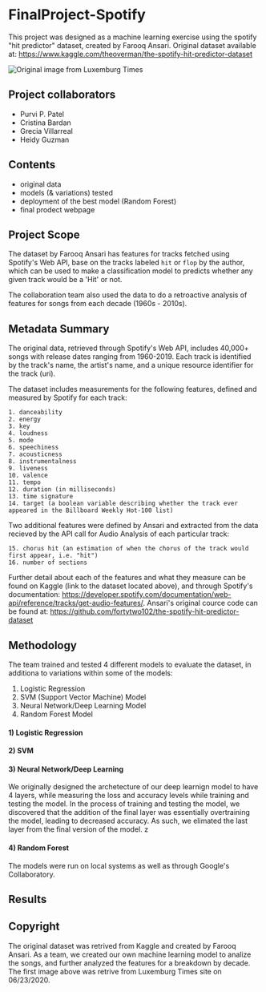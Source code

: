 # FinalProject-Spotify
This project was designed as a machine learning exercise using the spotify "hit predictor" dataset, created by Farooq Ansari.
Original dataset available at: https://www.kaggle.com/theoverman/the-spotify-hit-predictor-dataset

![Original image from Luxemburg Times](https://luwo-ldocs-prod.imgix.net/2017/12/11/2e0270cd-2d6b-4ca7-bbc4-b1b8e0f998a0.jpeg)


## Project collaborators
* Purvi P. Patel
* Cristina Bardan
* Grecia Villarreal
* Heidy Guzman


## Contents
* original data
* models (& variations) tested
* deployment of the best model (Random Forest)
* final prodect webpage


## Project Scope
The dataset by Farooq Ansari has features for tracks fetched using Spotify's Web API, base on the tracks labeled `hit` or `flop` by the author, which can be used to make a classification model to predicts whether any given track would be a 'Hit' or not. 

The collaboration team also used the data to do a retroactive analysis of features for songs from each decade (1960s - 2010s).


## Metadata Summary
The original data, retrieved through Spotify's Web API, includes 40,000+ songs with release dates ranging from 1960-2019. Each track is identified by the track's name, the artist's name, and a unique resource identifier for the track (uri).

The dataset includes measurements for the following features, defined and measured by Spotify for each track:
```
1. danceability
2. energy
3. key
4. loudness
5. mode
6. speechiness
7. acousticness
8. instrumentalness
9. liveness
10. valence
11. tempo
12. duration (in milliseconds)
13. time signature
14. target (a boolean variable describing whether the track ever appeared in the Billboard Weekly Hot-100 list)
```

Two additional features were defined by Ansari and extracted from the data recieved by the API call for Audio Analysis of each particular track:
```
15. chorus hit (an estimation of when the chorus of the track would first appear, i.e. "hit")
16. number of sections
```

Further detail about each of the features and what they measure can be found on Kaggle (link to the dataset located above), and through Spotify's documentation: https://developer.spotify.com/documentation/web-api/reference/tracks/get-audio-features/.  Ansari's original cource code can be found at: https://github.com/fortytwo102/the-spotify-hit-predictor-dataset


## Methodology
The team trained and tested 4 different models to evaluate the dataset, in additiona to variations within some of the models:
1. Logistic Regression
2. SVM (Support Vector Machine) Model
3. Neural Network/Deep Learning Model
4. Random Forest Model

#### 1) Logistic Regression
#### 2) SVM
#### 3) Neural Network/Deep Learning
We originally designed the archetecture of our deep learnign model to have 4 layers, while measuring the loss and accuracy levels while training and testing the model.  In the process of training and testing the model, we discovered that the addition of the final layer was essentially overtraining the model, leading to decreased accuracy.  As such, we elimated the last layer from the final version of the model. z


#### 4) Random Forest

The models were run on local systems as well as through Google's Collaboratory.

## Results


## Copyright
The original dataset was retrived from Kaggle and created by Farooq Ansari. As a team, we created our own machine learning model to analize the songs, and further analyzed the features for a breakdown by decade. The first image above was retrive from Luxemburg Times site on 06/23/2020.
